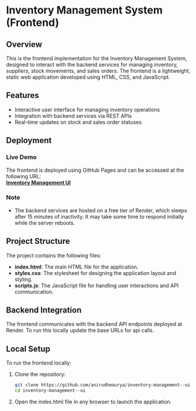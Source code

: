 # Inventory Management System (Frontend)

## Overview

This is the frontend implementation for the Inventory Management System, designed to interact with the backend services for managing inventory, suppliers, stock movements, and sales orders. The frontend is a lightweight, static web application developed using HTML, CSS, and JavaScript.

## Features
- Interactive user interface for managing inventory operations
- Integration with backend services via REST APIs
- Real-time updates on stock and sales order statuses

## Deployment

### Live Demo
The frontend is deployed using GitHub Pages and can be accessed at the following URL:  
[**Inventory Management UI**](https://anirudhmaurya.github.io/inventory-management-ui/)

### Note
- The backend services are hosted on a free tier of Render, which sleeps after 15 minutes of inactivity. It may take some time to respond initially while the server reboots.

## Project Structure
The project contains the following files:
- **index.html**: The main HTML file for the application.
- **styles.css**: The stylesheet for designing the application layout and styling.
- **scripts.js**: The JavaScript file for handling user interactions and API communication.

## Backend Integration
The frontend communicates with the backend API endpoints deployed at Render.
To run this locally update the base URLs for api calls.

## Local Setup
To run the frontend locally:
1. Clone the repository:
   ```bash
   git clone https://github.com/anirudhmaurya/inventory-management--ui.git
   cd inventory-management--ui
   ```
2. Open the index.html file in any browser to launch the application.
